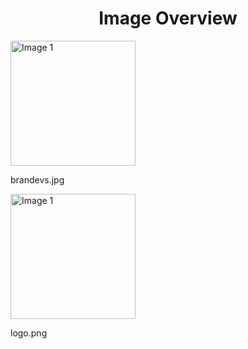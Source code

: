 <h1 style ="text-align: center;"> Image Overview </h1>
<div>
<div style="width="20%">
<img src="https://media.evkx.net/multimedia/models/byd/brandevs_xst.jpg" alt="Image 1" style="width: 200px;">
<p>brandevs.jpg</p>
</div>
<div style="width="20%">
<img src="https://media.evkx.net/multimedia/models/byd/logo_xst.png" alt="Image 1" style="width: 200px;">
<p>logo.png</p>
</div>
</div>
